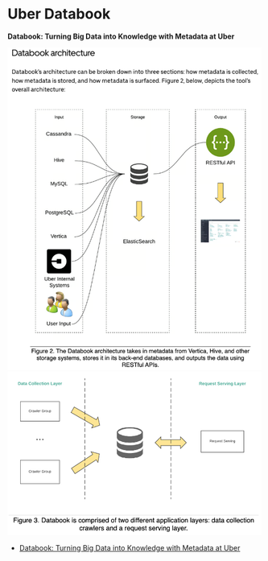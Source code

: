 # Uber Databook

**Databook: Turning Big Data into Knowledge with Metadata at Uber**

<img src="../../_static/mlops/ch4_data_discovery/uber_databook1.png"/>

<img src="../../_static/mlops/ch4_data_discovery/uber_databook2.png"/>

- [Databook: Turning Big Data into Knowledge with Metadata at Uber](https://www.uber.com/en-IN/blog/databook/)
